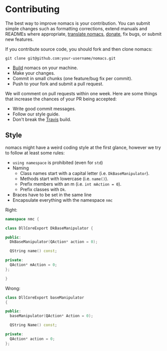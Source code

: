 # Contributing

The best way to improve nomacs is your contribution. You can submit simple changes such as formatting corrections, extend manuals and READMEs where appropriate, [translate nomacs](https://crowdin.com/project/nomacs), [donate](https://www.paypal.com/donate/?token=QVR8WZJpxnlbuYpoUfeKzpwW0tdiMFZaNLDVOaCFhFi9P97Jklz2jvs8iqGyXAMYz0755G&country.x=US&locale.x=en_US), fix bugs, or submit new features.

If you contribute source code, you should fork and then clone nomacs:

```git
git clone git@github.com:your-username/nomacs.git
```

- [Build](README.md) nomacs on your machine.
- Make your changes.
- Commit in small chunks (one feature/bug fix per commit).
- Push to your fork and submit a pull request.

We will comment on pull requests within one week. Here are some things that increase the chances of your PR being accepted:

- Write good commit messages.
- Follow our style guide.
- Don't break the [Travis](https://travis-ci.org/nomacs/nomacs) build.

## Style

nomacs might have a weird coding style at the first glance, however we try to follow at least some rules:

- `using namespace` is prohibited (even for `std`)
- Naming
  - Class names start with a capital letter (i.e. `DkBaseManipulator`).
  - Methods start with lowercase (i.e. `name()`).
  - Prefix members with an m (i.e. `int mAction = 0`).
  - Prefix classes with `Dk`.
- Braces have to be set in the same line
- Encapsulate everything with the namespace `nmc`

Right:

```cpp
namespace nmc {

class DllCoreExport DkBaseManipulator {

public:
  DkBaseManipulator(QAction* action = 0);

  QString name() const;

private:
  QAction* mAction = 0;
};

}
```

Wrong:

```cpp
class DllCoreExport baseManipulator
{

public:
  baseManipulator(QAction* Action = 0);

  QString Name() const;

private:
  QAction* action = 0;
};
```

